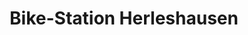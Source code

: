 ---
title: "Bike-Station Herleshausen"
url: /herleshausen/bike-station-herleshausen/
shop: Fahrrad
---